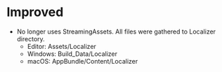 # Improved

- No longer uses StreamingAssets. All files were gathered to Localizer directory.
  - Editor: Assets/Localizer
  - Windows: Build_Data/Localizer
  - macOS: AppBundle/Content/Localizer

